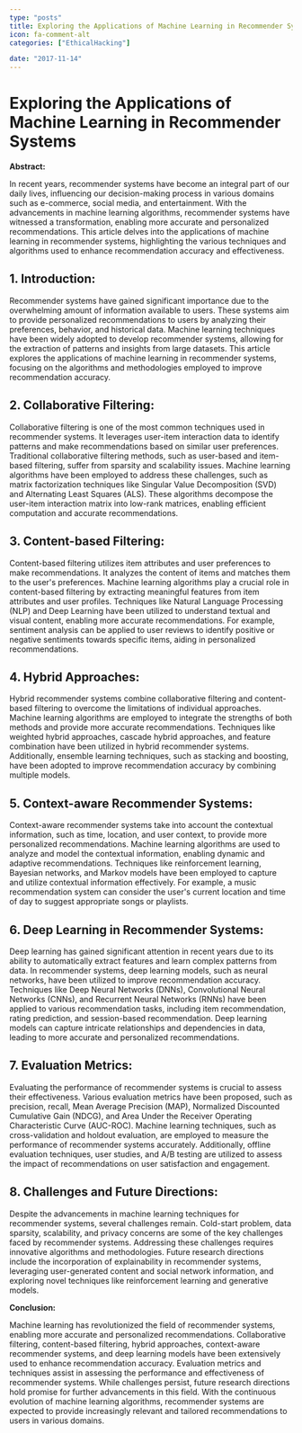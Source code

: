 ```yaml
---
type: "posts"
title: Exploring the Applications of Machine Learning in Recommender Systems
icon: fa-comment-alt
categories: ["EthicalHacking"]

date: "2017-11-14"
---
```




# Exploring the Applications of Machine Learning in Recommender Systems

**Abstract:**

In recent years, recommender systems have become an integral part of our daily lives, influencing our decision-making process in various domains such as e-commerce, social media, and entertainment. With the advancements in machine learning algorithms, recommender systems have witnessed a transformation, enabling more accurate and personalized recommendations. This article delves into the applications of machine learning in recommender systems, highlighting the various techniques and algorithms used to enhance recommendation accuracy and effectiveness.

## 1. Introduction:

Recommender systems have gained significant importance due to the overwhelming amount of information available to users. These systems aim to provide personalized recommendations to users by analyzing their preferences, behavior, and historical data. Machine learning techniques have been widely adopted to develop recommender systems, allowing for the extraction of patterns and insights from large datasets. This article explores the applications of machine learning in recommender systems, focusing on the algorithms and methodologies employed to improve recommendation accuracy.

## 2. Collaborative Filtering:

Collaborative filtering is one of the most common techniques used in recommender systems. It leverages user-item interaction data to identify patterns and make recommendations based on similar user preferences. Traditional collaborative filtering methods, such as user-based and item-based filtering, suffer from sparsity and scalability issues. Machine learning algorithms have been employed to address these challenges, such as matrix factorization techniques like Singular Value Decomposition (SVD) and Alternating Least Squares (ALS). These algorithms decompose the user-item interaction matrix into low-rank matrices, enabling efficient computation and accurate recommendations.

## 3. Content-based Filtering:

Content-based filtering utilizes item attributes and user preferences to make recommendations. It analyzes the content of items and matches them to the user's preferences. Machine learning algorithms play a crucial role in content-based filtering by extracting meaningful features from item attributes and user profiles. Techniques like Natural Language Processing (NLP) and Deep Learning have been utilized to understand textual and visual content, enabling more accurate recommendations. For example, sentiment analysis can be applied to user reviews to identify positive or negative sentiments towards specific items, aiding in personalized recommendations.

## 4. Hybrid Approaches:

Hybrid recommender systems combine collaborative filtering and content-based filtering to overcome the limitations of individual approaches. Machine learning algorithms are employed to integrate the strengths of both methods and provide more accurate recommendations. Techniques like weighted hybrid approaches, cascade hybrid approaches, and feature combination have been utilized in hybrid recommender systems. Additionally, ensemble learning techniques, such as stacking and boosting, have been adopted to improve recommendation accuracy by combining multiple models.

## 5. Context-aware Recommender Systems:

Context-aware recommender systems take into account the contextual information, such as time, location, and user context, to provide more personalized recommendations. Machine learning algorithms are used to analyze and model the contextual information, enabling dynamic and adaptive recommendations. Techniques like reinforcement learning, Bayesian networks, and Markov models have been employed to capture and utilize contextual information effectively. For example, a music recommendation system can consider the user's current location and time of day to suggest appropriate songs or playlists.

## 6. Deep Learning in Recommender Systems:

Deep learning has gained significant attention in recent years due to its ability to automatically extract features and learn complex patterns from data. In recommender systems, deep learning models, such as neural networks, have been utilized to improve recommendation accuracy. Techniques like Deep Neural Networks (DNNs), Convolutional Neural Networks (CNNs), and Recurrent Neural Networks (RNNs) have been applied to various recommendation tasks, including item recommendation, rating prediction, and session-based recommendation. Deep learning models can capture intricate relationships and dependencies in data, leading to more accurate and personalized recommendations.

## 7. Evaluation Metrics:

Evaluating the performance of recommender systems is crucial to assess their effectiveness. Various evaluation metrics have been proposed, such as precision, recall, Mean Average Precision (MAP), Normalized Discounted Cumulative Gain (NDCG), and Area Under the Receiver Operating Characteristic Curve (AUC-ROC). Machine learning techniques, such as cross-validation and holdout evaluation, are employed to measure the performance of recommender systems accurately. Additionally, offline evaluation techniques, user studies, and A/B testing are utilized to assess the impact of recommendations on user satisfaction and engagement.

## 8. Challenges and Future Directions:

Despite the advancements in machine learning techniques for recommender systems, several challenges remain. Cold-start problem, data sparsity, scalability, and privacy concerns are some of the key challenges faced by recommender systems. Addressing these challenges requires innovative algorithms and methodologies. Future research directions include the incorporation of explainability in recommender systems, leveraging user-generated content and social network information, and exploring novel techniques like reinforcement learning and generative models.

**Conclusion:**

Machine learning has revolutionized the field of recommender systems, enabling more accurate and personalized recommendations. Collaborative filtering, content-based filtering, hybrid approaches, context-aware recommender systems, and deep learning models have been extensively used to enhance recommendation accuracy. Evaluation metrics and techniques assist in assessing the performance and effectiveness of recommender systems. While challenges persist, future research directions hold promise for further advancements in this field. With the continuous evolution of machine learning algorithms, recommender systems are expected to provide increasingly relevant and tailored recommendations to users in various domains.
